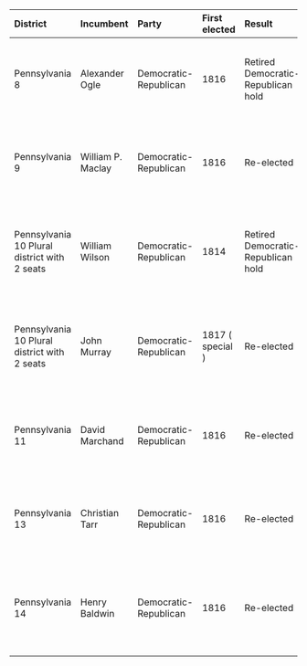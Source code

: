 | District                                     | Incumbent         | Party                 | First elected    | Result                             | Candidates                                         |
|:---------------------------------------------|:------------------|:----------------------|:-----------------|:-----------------------------------|:---------------------------------------------------|
| Pennsylvania 8                               | Alexander Ogle    | Democratic-Republican | 1816             | Retired Democratic-Republican hold | Robert Philson (DR) 59.6% John A. Bard (F) 40.4%   |
| Pennsylvania 9                               | William P. Maclay | Democratic-Republican | 1816             | Re-elected                         | William P. Maclay (DR) 77.6% John Brown (DR) 22.4% |
| Pennsylvania 10 Plural district with 2 seats | William Wilson    | Democratic-Republican | 1814             | Retired Democratic-Republican hold | John Murray (DR) 50.4% George Denison (DR) 49.6%   |
| Pennsylvania 10 Plural district with 2 seats | John Murray       | Democratic-Republican | 1817 ( special ) | Re-elected                         | John Murray (DR) 50.4% George Denison (DR) 49.6%   |
| Pennsylvania 11                              | David Marchand    | Democratic-Republican | 1816             | Re-elected                         | David Marchand (DR) 52.6% James Kelly (F) 47.4%    |
| Pennsylvania 13                              | Christian Tarr    | Democratic-Republican | 1816             | Re-elected                         | Christian Tarr (DR) 78.7% Henry Heaton (DR) 21.3%  |
| Pennsylvania 14                              | Henry Baldwin     | Democratic-Republican | 1816             | Re-elected                         | Henry Baldwin (DR) 55.1% Samuel Douglas (DR) 44.9% |
